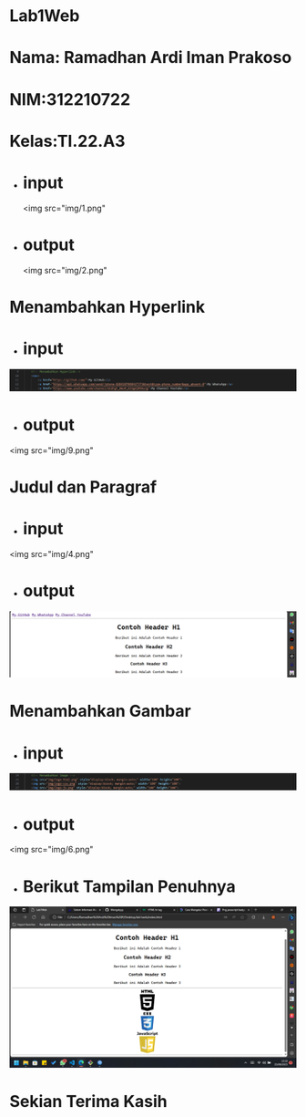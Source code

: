 # Lab1Web
# Nama: Ramadhan Ardi Iman Prakoso
# NIM:312210722
# Kelas:TI.22.A3
- # input

  <img src="img/1.png"

- # output 

  <img src="img/2.png"

# Menambahkan Hyperlink
- # input

 <img src="img/3.png">

- # output

 <img src="img/9.png"

# Judul dan Paragraf
- # input

<img src="img/4.png"

- # output

<img src="img/5.png">

# Menambahkan Gambar
- # input

<img src="img/7.png">

- # output

<img src="img/6.png"
  
  
  
  
  
  - # Berikut Tampilan Penuhnya

  <img src="img/8.png">
  
  
  
  # Sekian Terima Kasih